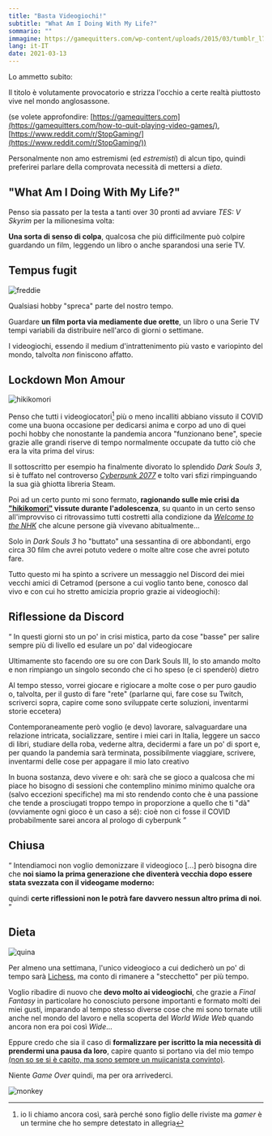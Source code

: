 ```yaml
---
title: "Basta Videogiochi!"
subtitle: "What Am I Doing With My Life?"
sommario: ""
immagine: https://gamequitters.com/wp-content/uploads/2015/03/tumblr_l71xowsNbG1qzwtdlo1_500.gif
lang: it-IT
date: 2021-03-13
---
```


Lo ammetto subito:

Il titolo è volutamente provocatorio e strizza l'occhio a certe realtà piuttosto vive nel mondo anglosassone. 

(se volete approfondire: [https://gamequitters.com](https://gamequitters.com/how-to-quit-playing-video-games/), [https://www.reddit.com/r/StopGaming/](https://www.reddit.com/r/StopGaming/))

Personalmente non amo estremismi (ed _estremisti_) di alcun tipo, quindi preferirei parlare della comprovata necessità di mettersi a _dieta_. 

## "What Am I Doing With My Life?"

Penso sia passato per la testa a tanti over 30 pronti ad avviare _TES: V Skyrim_ per la milionesima volta:

**Una sorta di senso di colpa**, qualcosa che più difficilmente può colpire guardando un film, leggendo un libro o anche sparandosi una serie TV.

## Tempus fugit

![freddie](https://m.media-amazon.com/images/I/71X4gt15JAL._SS500_.jpg)

Qualsiasi hobby "spreca" parte del nostro tempo. 

Guardare **un film porta via mediamente due orette**, un libro o una Serie TV tempi variabili da distribuire nell'arco di giorni o settimane.

I videogiochi, essendo il medium d'intrattenimento più vasto e variopinto del mondo, talvolta _non_ finiscono affatto.

## Lockdown Mon Amour

![hikikomori](https://i.pinimg.com/originals/0c/fd/e2/0cfde2f835b6315198f362239c0ea2a1.jpg)

Penso che tutti i videogiocatori[^videogiocatori] più o meno incalliti abbiano vissuto il COVID come una buona occasione per dedicarsi anima e corpo ad uno di quei pochi hobby che nonostante la pandemia ancora "funzionano bene", specie grazie alle grandi riserve di tempo normalmente occupate da tutto ciò che era la vita prima del virus:

[^videogiocatori]: io li chiamo ancora così, sarà perché sono figlio delle riviste ma _gamer_ è un termine che ho sempre detestato in allegria

Il sottoscritto per esempio ha finalmente divorato lo splendido _Dark Souls 3_, si è tuffato nel controverso [_Cyberpunk 2077_](/posts/ita/cyberpunk-2077/) e tolto vari sfizi rimpinguando la sua già ghiotta libreria Steam.

Poi ad un certo punto mi sono fermato, **ragionando sulle mie crisi da ["hikikomori"](https://it.wikipedia.org/wiki/Hikikomori) vissute durante l'adolescenza**, su quanto in un certo senso all'improvviso ci ritrovassimo tutti costretti alla condizione da [_Welcome to the NHK_](https://it.wikipedia.org/wiki/Welcome_to_the_NHK) che alcune persone già vivevano abitualmente...

Solo in _Dark Souls 3_ ho "buttato" una sessantina di ore abbondanti, ergo circa 30 film che avrei potuto vedere o molte altre cose che avrei potuto fare.

Tutto questo mi ha spinto a scrivere un messaggio nel Discord dei miei vecchi amici di Cetramod (persone a cui voglio tanto bene, conosco dal vivo e con cui ho stretto amicizia proprio grazie ai videogiochi):

## Riflessione da Discord

“ In questi giorni sto un po' in crisi mistica, parto da cose "basse" per salire sempre più di livello ed esulare un po' dal videogiocare 

Ultimamente sto facendo ore su ore con Dark Souls III, lo sto amando molto e non rimpiango un singolo secondo che ci ho speso (e ci spenderò) dietro 

Al tempo stesso, vorrei giocare e rigiocare a molte cose o per puro gaudio o, talvolta, per il gusto di fare "rete" (parlarne qui, fare cose su Twitch, scriverci sopra, capire come sono sviluppate certe soluzioni, inventarmi storie eccetera) 

Contemporaneamente però voglio (e devo) lavorare, salvaguardare una relazione intricata, socializzare, sentire i miei cari in Italia, leggere un sacco di libri, studiare della roba, vederne altra, decidermi a fare un po' di sport e, per quando la pandemia sarà terminata, possibilmente viaggiare, scrivere, inventarmi delle cose per appagare il mio lato creativo

In buona sostanza, devo vivere e oh: sarà che se gioco a qualcosa che mi piace ho bisogno di sessioni che contemplino minimo minimo qualche ora (salvo eccezioni specifiche) ma mi sto rendendo conto che è una passione che tende a prosciugati troppo tempo in proporzione a quello che ti "dà" (ovviamente ogni gioco è un caso a sé): cioè non ci fosse il COVID probabilmente sarei ancora al prologo di cyberpunk ”

## Chiusa 

“ Intendiamoci non voglio demonizzare il videogioco [...] però bisogna dire che **noi siamo la prima generazione che diventerà vecchia dopo essere stata svezzata con il videogame moderno:**

quindi **certe riflessioni non le potrà fare davvero nessun altro prima di noi**. ”

## Dieta

![quina](https://static.wikia.nocookie.net/finalfantasy/images/d/df/Quina_Quen_from_Final_Fantasy_IX_render.png)

Per almeno una settimana, l'unico videogioco a cui dedicherò un po' di tempo sarà [Lichess](https://lichess.org/), ma conto di rimanere a "stecchetto" per più tempo.

Voglio ribadire di nuovo che **devo molto ai videogiochi**, che grazie a _Final Fantasy_ in particolare ho conosciuto persone importanti e formato molti dei miei gusti, imparando al tempo stesso diverse cose che mi sono tornate utili anche nel mondo del lavoro e nella scoperta del _World Wide Web_ quando ancora non era poi così _Wide_...

Eppure credo che sia il caso di **formalizzare per iscritto la mia necessità di prendermi una pausa da loro**, capire quanto si portano via del mio tempo [(non so se si è capito, ma sono sempre un mujicanista convinto)](https://www.youtube.com/watch?v=fbiO81VEwrQ).

Niente _Game Over_ quindi, ma per ora arrivederci. 

![monkey](https://4.bp.blogspot.com/-EC8Chao7Qzo/U4cVEDu1yxI/AAAAAAAALpA/e6xMh32hol8/s1600/scummvm03628.png)